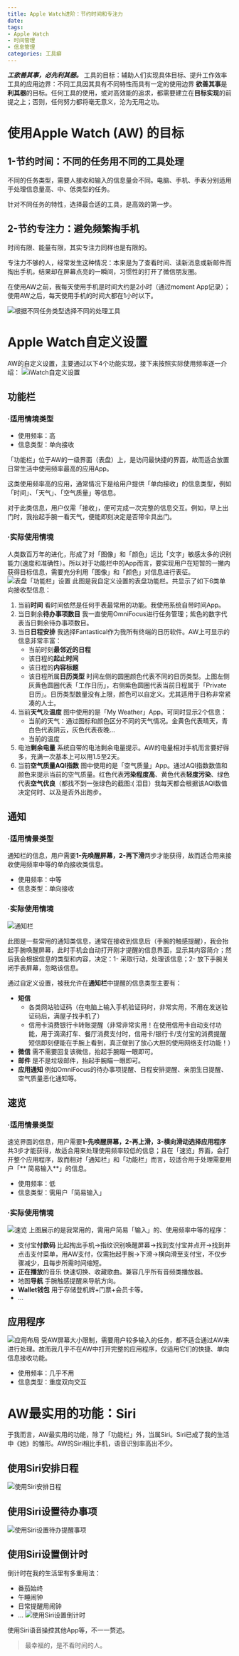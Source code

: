 ```yaml
---
title: Apple Watch进阶：节约时间和专注力
date: 
tags:
- Apple Watch
- 时间管理
- 信息管理
categories: 工具癖
---
```


***工欲善其事，必先利其器。***
工具的目标：辅助人们实现具体目标、提升工作效率
工具的应用边界：不同工具因其具有不同特性而具有一定的使用边界
**欲善其事**是**利其器**的目标。任何工具的使用，或对高效能的追求，都需要建立在**目标实现**的前提之上；否则，任何努力都将毫无意义，沦为无用之功。

# 使用Apple Watch (AW) 的目标
## 1-节约时间：不同的任务用不同的工具处理
不同的任务类型，需要人接收和输入的信息量会不同。电脑、手机、手表分别适用于处理信息量高、中、低类型的任务。

针对不同任务的特性，选择最合适的工具，是高效的第一步。

## 2-节约专注力：避免频繁掏手机
时间有限、能量有限，其实专注力同样也是有限的。

专注力不够的人，经常发生这种情况：本来是为了查看时间、读新消息或新邮件而掏出手机，结果却在屏幕点亮的一瞬间，习惯性的打开了微信朋友圈。

在使用AW之前，我每天使用手机是时间大约是2小时（通过moment App记录）；使用AW之后，每天使用手机的时间大都在1小时以下。

<!--more-->
![][image-1]
# Apple Watch自定义设置
AW的自定义设置，主要通过以下4个功能实现，接下来按照实际使用频率逐一介绍：
![][image-2]
## 功能栏

### ·适用情境类型
- 使用频率：高
- 信息类型：单向接收   

「功能栏」位于AW的一级界面（表盘）上，是访问最快捷的界面，故而适合放置日常生活中使用频率最高的应用App。

这类使用频率高的应用，通常情况下是给用户提供「单向接收」的信息类型，例如「时间」、「天气」、「空气质量」等信息。

对于此类信息，用户仅需「接收」，便可完成一次完整的信息交互。例如，早上出门时，我抬起手腕一看天气，便能即刻决定是否带伞具出门。

### ·实际使用情境
人类数百万年的进化，形成了对「图像」和「颜色」远比「文字」敏感太多的识别能力(速度和准确性）。所以对于功能栏中的App而言，要实现用户在短暂的一撇内获得目标信息，需要充分利用「图像」和「颜色」对信息进行表征。
![][image-3]
此图是我自定义设置的表盘功能栏。共显示了如下6类单向接收型信息：
1. 当前**时间**
	看时间依然是任何手表最常用的功能。我使用系统自带时间App。
2. 当日剩余**待办事项数目**
	我一直使用OmniFocus进行任务管理；紫色的数字代表当日剩余待办事项数目。
3. 当日**日程安排**
	我选择Fantastical作为我所有终端的日历软件。AW上可显示的信息非常丰富：
	- 当前时刻**最邻近的日程**
	- 该日程的**起止时间**
	- 该日程的**内容标题**
	- 该日程所属**日历类型**
		时间左侧的圆圈颜色代表不同的日历类型。上图左侧灰黄色圆圈代表「工作日历」，右侧紫色圆圈代表当前日程属于「Private日历」。日历类型数量没有上限，颜色可以自定义。尤其适用于日称非常紧凑的人士。
4. 当前**天气**及**温度**
	图中使用的是「My Weather」App。可同时显示2个信息：
	- 当前的天气：通过图标和颜色区分不同的天气情况。金黄色代表晴天，青白色代表阴云，灰色代表夜晚...
	- 当前的温度
5. 电池**剩余电量**
	系统自带的电池剩余电量提示。AW的电量相对手机而言要好得多，充满一次基本上可以用1.5至2天。
6. 当前**空气质量AQI指数**
	图中使用的是「空气质量」App。通过AQI指数数值和颜色来提示当前的空气质量。红色代表**污染程度高**、黄色代表**轻度污染**、绿色代表**空气优良**（都找不到一张绿色的截图:( 泪目）我每天都会根据该AQI数值决定何时、以及是否外出跑步。

## 通知
### ·适用情景类型
通知栏的信息，用户需要**1-先唤醒屏幕，2-再下滑**两步才能获得，故而适合用来接收使用频率中等的单向接收类信息。
- 使用频率：中等
- 信息类型：单向接收

### ·实际使用情境
![][image-4]

此图是一些常用的通知类信息，通常在接收到信息后（手腕的触感提醒），我会抬起手腕唤醒屏幕，此时手机会自动打开刚才提醒的信息界面，显示其内容简介；然后我会根据信息的类型和内容，决定：1- 采取行动，处理该信息；2- 放下手腕关闭手表屏幕，忽略该信息。

通过自定义设置，被我允许在**通知栏**中提醒的信息类型主要有：
- **短信**
	- 各类网站验证码（在电脑上输入手机验证码时，非常实用，不用在发送验证码后，满屋子找手机了）
	- 信用卡消费银行卡转账提醒（非常非常实用！在使用信用卡自动支付功能，用于滴滴打车、餐厅消费支付时，信用卡/银行卡/支付宝的消费提醒短信即刻便能在手腕上看到，真正做到了放心大胆的使用网络支付功能！）
- **微信**
	需不需要回复该微信，抬起手腕瞄一眼即可。
- **邮件**
	是不是垃圾邮件，抬起手腕瞄一眼即可。
- **应用通知**
	例如OmniFocus的待办事项提醒、日程安排提醒、亲朋生日提醒、空气质量恶化通知等。

## 速览
### ·适用情景类型
速览界面的信息，用户需要**1-先唤醒屏幕，2-再上滑，3-横向滑动选择应用程序**共3步才能获得，故适合用来处理使用频率较低的信息；且在「速览」界面，会打开整个应用程序，故而相对「通知栏」和「功能栏」而言，较适合用于处理需要用户「** 简易输入**」的信息。
- 使用频率：低
- 信息类型：需用户「简易输入」

### ·实际使用情境
![][image-5]
上图展示的是我常用的，需用户简易「输入」的、使用频率中等的程序：
- 支付宝**付款码**
	比起掏出手机→指纹识别唤醒屏幕→找到支付宝并点开→找到并点击支付菜单，用AW支付，仅需抬起手腕→下滑→横向滑至支付宝，不仅步骤减少，且每步所需时间缩短。
- **正在播放**的音乐
	快速切换、收藏歌曲。兼容几乎所有音频类播放器。
- 地图**导航**
	手腕触感提醒来导航方向。
- **Wallet钱包**
	用于存储登机牌+门票+会员卡等。
- …

## 应用程序
![][image-6]
受AW屏幕大小限制，需要用户较多输入的任务，都不适合通过AW来进行处理。故而我几乎不在AW中打开完整的应用程序，仅适用它们的快捷、单向信息接收功能。
- 使用频率：几乎不用
- 信息类型：重度双向交互

# AW最实用的功能：Siri
于我而言，AW最实用的功能，除了「功能栏」外，当属Siri。Siri已成了我的生活中《她》的雏形。AW的Siri相比手机，语音识别率高出不少。
## 使用Siri安排日程
![][image-7]

## 使用Siri设置待办事项
![][image-8]

## 使用Siri设置倒计时
倒计时在我的生活里有多重用法：
- 番茄始终
- 午睡闹钟
- 日常提醒用闹钟
- …
![][image-9]

使用Siri语音操控其他App等，不一一赘述。
> 最幸福的，是不看时间的人。

[image-1]:	%E6%A0%B9%E6%8D%AE%E4%B8%8D%E5%90%8C%E4%BB%BB%E5%8A%A1%E7%B1%BB%E5%9E%8B%E9%80%89%E6%8B%A9%E4%B8%8D%E5%90%8C%E7%9A%84%E5%A4%84%E7%90%86%E5%B7%A5%E5%85%B7.png "根据不同任务类型选择不同的处理工具"
[image-2]:	iWactch%E8%87%AA%E5%AE%9A%E4%B9%89%E8%AE%BE%E7%BD%AE.jpg "iWatch自定义设置"
[image-3]:	%E5%8A%9F%E8%83%BD%E6%A0%8F%E8%AE%BE%E7%BD%AE.png "表盘「功能栏」设置"
[image-4]:	%E9%80%9A%E7%9F%A5%E6%A0%8F.png "通知栏"
[image-5]:	%E9%80%9F%E8%A7%88.png "速览"
[image-6]:	%E5%BA%94%E7%94%A8%E5%B8%83%E5%B1%80.jpg "应用布局"
[image-7]:	%E4%BD%BF%E7%94%A8Siri%E5%AE%89%E6%8E%92%E6%97%A5%E7%A8%8B.png "使用Siri安排日程"
[image-8]:	%E4%BD%BF%E7%94%A8Siri%E8%AE%BE%E7%BD%AE%E5%BE%85%E5%8A%9E%E6%8F%90%E9%86%92%E4%BA%8B%E9%A1%B9.png "使用Siri设置待办提醒事项"
[image-9]:	%E4%BD%BF%E7%94%A8Siri%E8%AE%BE%E7%BD%AE%E5%80%92%E8%AE%A1%E6%97%B6.png "使用Siri设置倒计时"